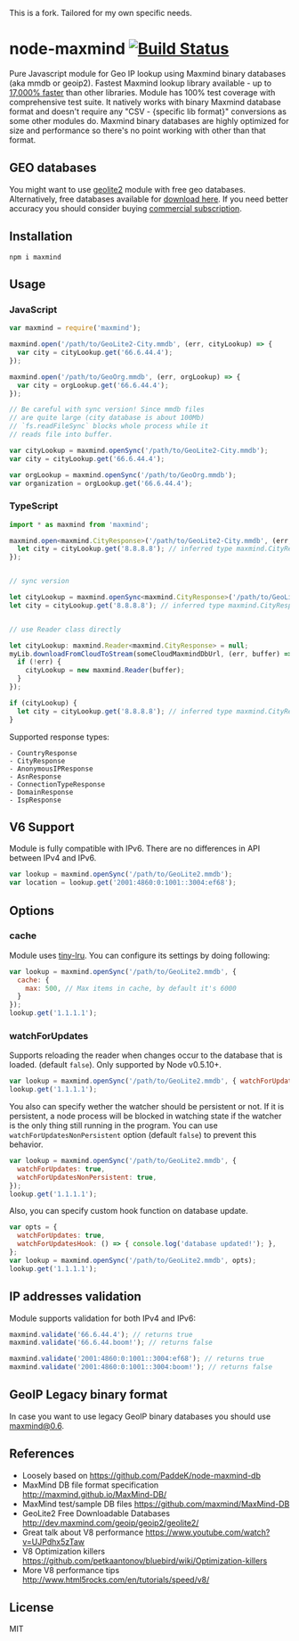 This is a fork. Tailored for my own specific needs.

node-maxmind [![Build Status](https://api.travis-ci.org/runk/node-maxmind.svg?branch=master)](https://travis-ci.org/runk/node-maxmind)
========


Pure Javascript module for Geo IP lookup using Maxmind binary databases (aka mmdb or geoip2).
Fastest Maxmind lookup library available - up to [17,000% faster](https://github.com/runk/node-maxmind-benchmark) than other libraries. Module has 100% test coverage with comprehensive test suite. It natively works with binary Maxmind database format and doesn't require any "CSV - {specific lib format}" conversions as some other modules do. Maxmind binary databases are highly optimized for size and performance so there's no point working with other than that format.


## GEO databases

You might want to use [geolite2](https://github.com/runk/node-geolite2) module with free geo databases. Alternatively, free databases available for [download here](http://dev.maxmind.com/geoip/geoip2/geolite2/). If you need better accuracy you should consider buying [commercial subscription](https://www.maxmind.com/en/geoip2-databases).


## Installation

```shell
npm i maxmind
```


## Usage

### JavaScript

```javascript
var maxmind = require('maxmind');

maxmind.open('/path/to/GeoLite2-City.mmdb', (err, cityLookup) => {
  var city = cityLookup.get('66.6.44.4');
});

maxmind.open('/path/to/GeoOrg.mmdb', (err, orgLookup) => {
  var city = orgLookup.get('66.6.44.4');
});

// Be careful with sync version! Since mmdb files
// are quite large (city database is about 100Mb)
// `fs.readFileSync` blocks whole process while it
// reads file into buffer.

var cityLookup = maxmind.openSync('/path/to/GeoLite2-City.mmdb');
var city = cityLookup.get('66.6.44.4');

var orgLookup = maxmind.openSync('/path/to/GeoOrg.mmdb');
var organization = orgLookup.get('66.6.44.4');
```

### TypeScript

```typescript
import * as maxmind from 'maxmind';

maxmind.open<maxmind.CityResponse>('/path/to/GeoLite2-City.mmdb', (err, cityLookup) => {
  let city = cityLookup.get('8.8.8.8'); // inferred type maxmind.CityResponse
});


// sync version

let cityLookup = maxmind.openSync<maxmind.CityResponse>('/path/to/GeoLite2-City.mmdb');
let city = cityLookup.get('8.8.8.8'); // inferred type maxmind.CityResponse


// use Reader class directly

let cityLookup: maxmind.Reader<maxmind.CityResponse> = null;
myLib.downloadFromCloudToStream(someCloudMaxmindDbUrl, (err, buffer) => {
  if (!err) {
    cityLookup = new maxmind.Reader(buffer);
  }
});

if (cityLookup) {
  let city = cityLookup.get('8.8.8.8'); // inferred type maxmind.CityResponse
}
```

Supported response types:

```
- CountryResponse
- CityResponse
- AnonymousIPResponse
- AsnResponse
- ConnectionTypeResponse
- DomainResponse
- IspResponse
```

## V6 Support

Module is fully compatible with IPv6. There are no differences in API between IPv4 and IPv6.

```javascript
var lookup = maxmind.openSync('/path/to/GeoLite2.mmdb');
var location = lookup.get('2001:4860:0:1001::3004:ef68');
```


## Options
### cache
Module uses [tiny-lru](https://github.com/avoidwork/tiny-lru). You can configure its settings by doing following:

```javascript
var lookup = maxmind.openSync('/path/to/GeoLite2.mmdb', {
  cache: {
    max: 500, // Max items in cache, by default it's 6000
  }
});
lookup.get('1.1.1.1');
```
### watchForUpdates
Supports reloading the reader when changes occur to the database that is loaded. (default `false`). Only supported by Node v0.5.10+.
```javascript
var lookup = maxmind.openSync('/path/to/GeoLite2.mmdb', { watchForUpdates: true });
lookup.get('1.1.1.1');
```

You also can specify wether the watcher should be persistent or not. If it is persistent, a node process will be blocked in watching state if the watcher is the only thing still running in the program. You can use `watchForUpdatesNonPersistent` option (default `false`) to prevent this behavior.
```javascript
var lookup = maxmind.openSync('/path/to/GeoLite2.mmdb', {
  watchForUpdates: true,
  watchForUpdatesNonPersistent: true,
});
lookup.get('1.1.1.1');
```


Also, you can specify custom hook function on database update.

```javascript
var opts = {
  watchForUpdates: true,
  watchForUpdatesHook: () => { console.log('database updated!'); },
};
var lookup = maxmind.openSync('/path/to/GeoLite2.mmdb', opts);
lookup.get('1.1.1.1');
```

## IP addresses validation

Module supports validation for both IPv4 and IPv6:

```javascript
maxmind.validate('66.6.44.4'); // returns true
maxmind.validate('66.6.44.boom!'); // returns false

maxmind.validate('2001:4860:0:1001::3004:ef68'); // returns true
maxmind.validate('2001:4860:0:1001::3004:boom!'); // returns false
```


## GeoIP Legacy binary format

In case you want to use legacy GeoIP binary databases you should use [maxmind@0.6](https://github.com/runk/node-maxmind/releases/tag/v0.6.0).


## References
 - Loosely based on https://github.com/PaddeK/node-maxmind-db
 - MaxMind DB file format specification http://maxmind.github.io/MaxMind-DB/
 - MaxMind test/sample DB files https://github.com/maxmind/MaxMind-DB
 - GeoLite2 Free Downloadable Databases http://dev.maxmind.com/geoip/geoip2/geolite2/
 - Great talk about V8 performance https://www.youtube.com/watch?v=UJPdhx5zTaw
 - V8 Optimization killers https://github.com/petkaantonov/bluebird/wiki/Optimization-killers
 - More V8 performance tips http://www.html5rocks.com/en/tutorials/speed/v8/


## License

MIT
